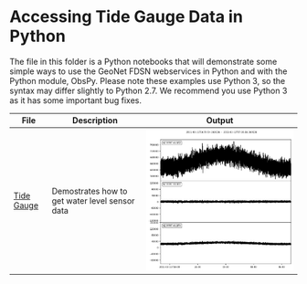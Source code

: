 # Accessing Tide Gauge Data in Python


The file in this folder is a Python notebooks that will demonstrate some simple ways to use the GeoNet FDSN webservices in Python and with the Python module, ObsPy. Please note these examples use Python 3, so the syntax may differ slightly to Python 2.7. We recommend you use Python 3 as it has some important bug fixes.

| File | Description | Output |
|--------------------- | ------|---------------------------------------|
| [Tide Gauge](GeoNet_Tide_Gauge_Data.ipynb) | Demostrates how to get water level sensor data |<img src="tide.png">
